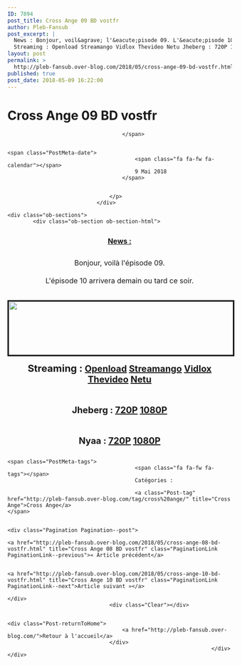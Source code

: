```yaml
---
ID: 7894
post_title: Cross Ange 09 BD vostfr
author: Pleb-Fansub
post_excerpt: |
  News : Bonjour, voil&agrave; l'&eacute;pisode 09. L'&eacute;pisode 10 arrivera demain ou tard ce soir.
  Streaming : Openload Streamango Vidlox Thevideo Netu Jheberg : 720P 1080P Nyaa : 720P 1080P
layout: post
permalink: >
  http://pleb-fansub.over-blog.com/2018/05/cross-ange-09-bd-vostfr.html
published: true
post_date: 2018-05-09 16:22:00
---
```

<div class="feedwordpress-gaffer-full-text"><div class="Post-header">
                                    <h1 class="Post-title">
                                                                                    Cross Ange 09 BD vostfr
                                                                            </h1>
                                    <p class="Post-meta PostMeta">
                                                                                <span class="PostMeta-user">
                                            <span class="fa fa-fw fa-user"></span>
                                            
                                        </span>
                                                                                
                                                                                <span class="PostMeta-date">
                                            <span class="fa fa-fw fa-calendar"></span>
                                            9 Mai 2018
                                        </span>
                                                                                
                                        
                                    </p>
                                </div>
<div class="Post-content">
                                    
    <div class="ob-sections">
            <div class="ob-section ob-section-html">
<figure class="image-align-center" style="margin:10px 0px 10px 0px"><img alt="" class="image-size-large" src="https://img.over-blog-kiwi.com/2/55/03/68/20171018/ob_b9e201_cross-ange.jpg"></figure><p style="text-align: center; font-size:13px;"><u><strong><span style="font-size:16px;">News :</span></strong></u></p>
<p style="text-align: center; font-size:13px;"><br><span style="font-size:16px;">Bonjour, voilà l'épisode 09.<br><br>L'épisode 10 arrivera demain ou tard ce soir.</span></p>
<center><p style="text-align: center;"><img style="margin-top: 20px; border-width: 3px; border-style: solid; border-color: black; width: 100%; height: 120px;" alt="" src="http://i.imgur.com/R921nS7.png"></p></center>
</div>
            <div class="ob-section ob-section-html">
<p style="text-align: center;"><strong><span style="font-size:22px;">Streaming : </span><span style="font-size:20px;"><a href="https://openload.co/embed/blDLalXD-lU/%5BPleb-Fansub%5D_Cross_Ange_-_Tenshi_to_Ryuu_no_Rondo_09_vostfr_%28BD_1920x1080_x264_AAC%29_%5B4193036E%5D.mp4">Openload</a> <a href="https://streamango.com/embed/ftmoqklfmrmkltmn/_Pleb-Fansub_Cross_Ange_-_Tenshi_to_Ryuu_no_Rondo_09_vostfr_BD_1920x1080_x264_AAC_4193036E_mp4">Streamango</a> <a href="https://vidlox.me/embed-socigw938oy2.html">Vidlox</a> <a href="https://thevideo.me/embed-v9gkuxsjoow5.html">Thevideo</a> <a href="https://waaw.tv/watch_video.php?v=8GEBKq8vagBP">Netu</a></span></strong></p>
<p style="text-align: center;"> </p>
<p style="text-align: center;"><strong><span style="font-size:20px;">Jheberg : <a href="http://www.jheberg.net/captcha/pleb-fansub-cross-ange-tenshi-to-ryuu-no-rondo-37/">720P</a> <a href="http://www.jheberg.net/captcha/pleb-fansub-cross-ange-tenshi-to-ryuu-no-rondo-38/">1080P</a></span></strong></p>
<p style="text-align: center;"> </p>
<p style="text-align: center;"><strong><span style="font-size:20px;">Nyaa : <a href="https://nyaa.si/view/1035294">720P</a> <a href="https://nyaa.si/view/1035295">1080P</a></span></strong></p>
</div>
        </div>

                                    
                                                                            <span class="PostMeta-tags">
                                            <span class="fa fa-fw fa-tags"></span> 
                                            Catégories :
                                                                                    
                                            <a class="Post-tag" href="http://pleb-fansub.over-blog.com/tag/cross%20ange/" title="Cross Ange">Cross Ange</a>                                                                                    </span>
                                                                        
                                                                        <div class="Pagination Pagination--post">
                                                                                    <a href="http://pleb-fansub.over-blog.com/2018/05/cross-ange-08-bd-vostfr.html" title="Cross Ange 08 BD vostfr" class="PaginationLink PaginationLink--previous">« Article précédent</a>
                                            
                                                                                    <a href="http://pleb-fansub.over-blog.com/2018/05/cross-ange-10-bd-vostfr.html" title="Cross Ange 10 BD vostfr" class="PaginationLink PaginationLink--next">Article suivant »</a>
                                                                            </div>
                                    <div class="Clear"></div>
                                                                        
                                                                        <div class="Post-returnToHome">
                                        <a href="http://pleb-fansub.over-blog.com/">Retour à l'accueil</a>
                                    </div>
                                                                    </div></div>